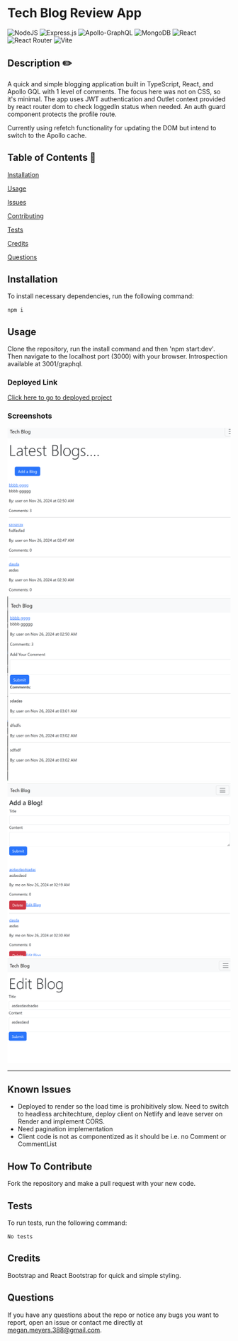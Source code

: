 # Tech Blog Review App

![NodeJS](https://img.shields.io/badge/node.js-6DA55F?style=for-the-badge&logo=node.js&logoColor=white) ![Express.js](https://img.shields.io/badge/express.js-%23404d59.svg?style=for-the-badge&logo=express&logoColor=%2361DAFB) ![Apollo-GraphQL](https://img.shields.io/badge/-ApolloGraphQL-311C87?style=for-the-badge&logo=apollo-graphql) ![MongoDB](https://img.shields.io/badge/MongoDB-%234ea94b.svg?style=for-the-badge&logo=mongodb&logoColor=white) ![React](https://img.shields.io/badge/react-%2320232a.svg?style=for-the-badge&logo=react&logoColor=%2361DAFB) ![React Router](https://img.shields.io/badge/React_Router-CA4245?style=for-the-badge&logo=react-router&logoColor=white) ![Vite](https://img.shields.io/badge/vite-%23646CFF.svg?style=for-the-badge&logo=vite&logoColor=white)

## Description ✏️

A quick and simple blogging application built in TypeScript, React, and Apollo GQL with 1 level of comments. The focus here was not on CSS, so it's minimal. The app uses JWT authentication and Outlet context provided by react router dom to check loggedIn status when needed. An auth guard component protects the profile route. 

Currently using refetch functionality for updating the DOM but intend to switch to the Apollo cache. 


## Table of Contents 📖

[Installation](#installation)

[Usage](#usage)

[Issues](#known-issues)

[Contributing](#how-to-contribute)

[Tests](#tests)

[Credits](#credits)

[Questions](#questions)

## Installation

To install necessary dependencies, run the following command:

```
npm i
```

## Usage

Clone the repository, run the install command and then 'npm start:dev'. Then navigate to the localhost port (3000) with your browser. Introspection available at 3001/graphql.

### Deployed Link

[Click here to go to deployed project](https://apollo-mongo-blog.onrender.com)

### Screenshots

![home](./assets/home.png)
![blog](./assets/blog.png)
![add](./assets/add.png)
![edit](./assets/edit.png)

---

## Known Issues

- Deployed to render so the load time is prohibitively slow. Need to switch to headless architechture, deploy client on Netlify and leave server on Render and implement CORS. 
- Need pagination implementation
- Client code is not as componentized as it should be i.e. no Comment or CommentList

## How To Contribute

Fork the repository and make a pull request with your new code.

## Tests

To run tests, run the following command:

```
No tests
```

## Credits

Bootstrap and React Bootstrap for quick and simple styling.

## Questions

If you have any questions about the repo or notice any bugs you want to report, open an issue or contact me directly at megan.meyers.388@gmail.com.
